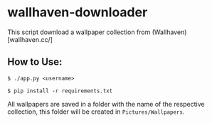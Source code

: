 # wallhaven-downloader

This script download a wallpaper collection from (Wallhaven)[wallhaven.cc/]

## How to Use:
```
$ ./app.py <username>
```

```
$ pip install -r requirements.txt
```

All wallpapers are saved in a folder with the name of the respective collection, this folder will be created in `Pictures/Wallpapers`.
